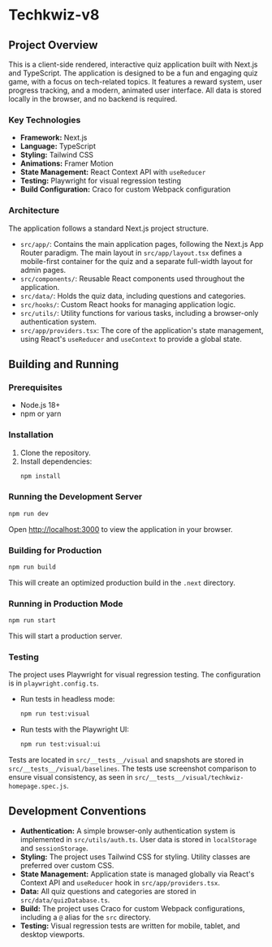 # Techkwiz-v8

## Project Overview

This is a client-side rendered, interactive quiz application built with Next.js and TypeScript. The application is designed to be a fun and engaging quiz game, with a focus on tech-related topics. It features a reward system, user progress tracking, and a modern, animated user interface. All data is stored locally in the browser, and no backend is required.

### Key Technologies

*   **Framework:** Next.js
*   **Language:** TypeScript
*   **Styling:** Tailwind CSS
*   **Animations:** Framer Motion
*   **State Management:** React Context API with `useReducer`
*   **Testing:** Playwright for visual regression testing
*   **Build Configuration:** Craco for custom Webpack configuration

### Architecture

The application follows a standard Next.js project structure.

*   `src/app/`: Contains the main application pages, following the Next.js App Router paradigm. The main layout in `src/app/layout.tsx` defines a mobile-first container for the quiz and a separate full-width layout for admin pages.
*   `src/components/`: Reusable React components used throughout the application.
*   `src/data/`: Holds the quiz data, including questions and categories.
*   `src/hooks/`: Custom React hooks for managing application logic.
*   `src/utils/`: Utility functions for various tasks, including a browser-only authentication system.
*   `src/app/providers.tsx`: The core of the application's state management, using React's `useReducer` and `useContext` to provide a global state.

## Building and Running

### Prerequisites

*   Node.js 18+
*   npm or yarn

### Installation

1.  Clone the repository.
2.  Install dependencies:
    ```bash
    npm install
    ```

### Running the Development Server

```bash
npm run dev
```

Open [http://localhost:3000](http://localhost:3000) to view the application in your browser.

### Building for Production

```bash
npm run build
```

This will create an optimized production build in the `.next` directory.

### Running in Production Mode

```bash
npm run start
```

This will start a production server.

### Testing

The project uses Playwright for visual regression testing. The configuration is in `playwright.config.ts`.

*   Run tests in headless mode:
    ```bash
    npm run test:visual
    ```
*   Run tests with the Playwright UI:
    ```bash
    npm run test:visual:ui
    ```

Tests are located in `src/__tests__/visual` and snapshots are stored in `src/__tests__/visual/baselines`. The tests use screenshot comparison to ensure visual consistency, as seen in `src/__tests__/visual/techkwiz-homepage.spec.js`.

## Development Conventions

*   **Authentication:** A simple browser-only authentication system is implemented in `src/utils/auth.ts`. User data is stored in `localStorage` and `sessionStorage`.
*   **Styling:** The project uses Tailwind CSS for styling. Utility classes are preferred over custom CSS.
*   **State Management:** Application state is managed globally via React's Context API and `useReducer` hook in `src/app/providers.tsx`.
*   **Data:** All quiz questions and categories are stored in `src/data/quizDatabase.ts`.
*   **Build:** The project uses Craco for custom Webpack configurations, including a `@` alias for the `src` directory.
*   **Testing:** Visual regression tests are written for mobile, tablet, and desktop viewports.
